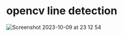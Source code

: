 # opencv line detection
 
![Screenshot 2023-10-09 at 23 12 54](https://github.com/pramodaya/opencv-line-detection/assets/19555470/e356f6b2-5bf3-4a0c-b79d-60132762f83c)
